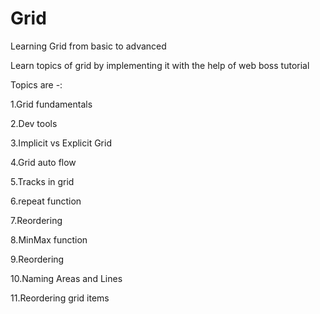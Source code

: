 # Grid

Learning Grid from basic to advanced

Learn topics of grid by implementing it with the help of web boss tutorial

Topics are -:

1.Grid fundamentals

2.Dev tools

3.Implicit vs Explicit Grid

4.Grid auto flow

5.Tracks in grid

6.repeat function

7.Reordering

8.MinMax function

9.Reordering 

10.Naming Areas and Lines 

11.Reordering grid items
